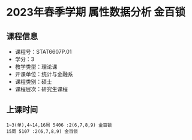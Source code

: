 # 2023年春季学期 属性数据分析 金百锁






## 课程信息

- 课程号：STAT6607P.01
- 学分：3
- 教学类型：理论课
- 开课单位：统计与金融系
- 课程类别：硕士
- 课程层次：研究生课程

## 上课时间

```
1~3(单),4~14,16周 5406 :2(6,7,8,9) 金百锁
15周 5107 :2(6,7,8,9) 金百锁
```


